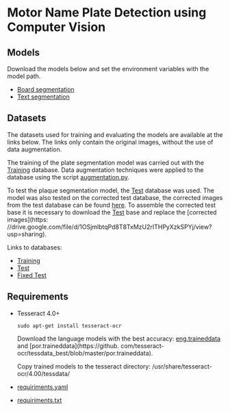 # Motor Name Plate Detection using Computer Vision

## Models
Download the models below and set the environment variables with the model path.

* [Board segmentation](https://drive.google.com/file/d/12O9svb1C5FoAvRST9lg3FFEzpyP1GSk4/view?usp=sharing)
* [Text segmentation](https://drive.google.com/file/d/1LNbZ5WTGzqr9oa7Ciy9MhoO4ogUe0LLX/view?usp=sharing)

## Datasets
The datasets used for training and evaluating the models are available at the links below.
The links only contain the original images, without the use of data augmentation.

The training of the plate segmentation model was carried out with the [Training](https://drive.google.com/file/d/1kFq3wIOKUgLriy-iXt3Xz8ifNNqbKDtO/view?usp=sharing) database. Data augmentation techniques were applied to the database using the script [augmentation.py](augmentation.py).

To test the plaque segmentation model, the [Test](https://drive.google.com/file/d/1hJYetwuD18dqmOSeG3o3v6qwQlMSH6Oc/view?usp=sharing) database was used. The model was also tested on the corrected test database, the corrected images from the test database can be found [here](https://drive.google.com/file/d/1OSjmlbtqPd8T8TxMzU2rITHPyXzkSPYj/view?usp=sharing). To assemble the corrected test base it is necessary to download the [Test](https://drive.google.com/file/d/1hJYetwuD18dqmOSeG3o3v6qwQlMSH6Oc/view?usp=sharing) base and replace the [corrected images](https: //drive.google.com/file/d/1OSjmlbtqPd8T8TxMzU2rITHPyXzkSPYj/view?usp=sharing).

Links to databases:
* [Training](https://drive.google.com/file/d/1kFq3wIOKUgLriy-iXt3Xz8ifNNqbKDtO/view?usp=sharing)
* [Test](https://drive.google.com/file/d/1hJYetwuD18dqmOSeG3o3v6qwQlMSH6Oc/view?usp=sharing)
* [Fixed Test](https://drive.google.com/file/d/1OSjmlbtqPd8T8TxMzU2rITHPyXzkSPYj/view?usp=sharing)

## Requirements

* Tesseract 4.0+
   ```
   sudo apt-get install tesseract-ocr
   ```
   Download the language models with the best accuracy: [eng.traineddata](https://github.com/tesseract-ocr/tessdata_best/blob/master/eng.traineddata) and [por.traineddata](https://github. com/tesseract-ocr/tessdata_best/blob/master/por.traineddata).
  
     Copy trained models to the tesseract directory: /usr/share/tesseract-ocr/4.00/tessdata/
* [requiriments.yaml](requiriments.yaml)
* [requiriments.txt](requiriments.txt)
